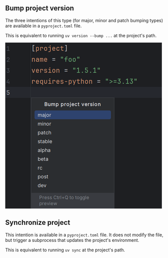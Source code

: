 ## Bump project version

The three intentions of this type
(for major, minor and patch bumping types)
are available in a `pyproject.toml` file.

This is equivalent to running `uv version --bump ...` at the project's path.

![](../assets/uv-intentions-bump-project-version-demo.png)


## Synchronize project

This intention is available in a `pyproject.toml` file.
It does not modify the file, but trigger a subprocess
that updates the project's environment.

This is equivalent to running `uv sync` at the project's path.
